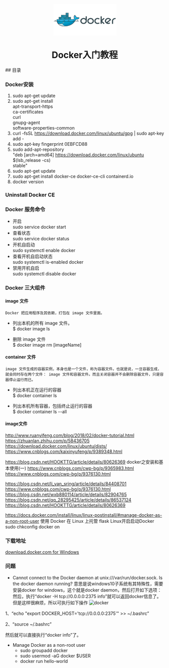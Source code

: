 
<p align="center">
<img width="200" align="center" src="Assets/bg2018020901.png"/>
</p>
<h1 align="center">Docker入门教程</h1>
## 目录

### Docker安装
1. sudo apt-get update
2. sudo apt-get install \
    apt-transport-https \
    ca-certificates \
    curl \
    gnupg-agent \
    software-properties-common
3. curl -fsSL https://download.docker.com/linux/ubuntu/gpg | sudo apt-key add -
4. sudo apt-key fingerprint 0EBFCD88
5. sudo add-apt-repository \
   "deb [arch=amd64] https://download.docker.com/linux/ubuntu \
   $(lsb_release -cs) \
   stable"
6. sudo apt-get update
7. sudo apt-get install docker-ce docker-ce-cli containerd.io
8. docker version    
### Uninstall Docker CE

### Docker 服务命令
* 开启  
sudo service docker start
* 查看状态  
sudo service docker status
* 开机自启动  
sudo systemctl enable docker
* 查看开机自启动状态  
sudo systemctl is-enabled docker
* 禁用开机自启  
sudo systemctl disable docker

### Docker 三大组件
#### image 文件
```Docker 把应用程序及其依赖，打包在 image 文件里面。```
* 列出本机的所有 image 文件。  
$ docker image ls

* 删除 image 文件  
$ docker image rm [imageName]

#### container 文件
```image 文件生成的容器实例，本身也是一个文件，称为容器文件。也就是说，一旦容器生成，就会同时存在两个文件： image 文件和容器文件。而且关闭容器并不会删除容器文件，只是容器停止运行而已。```
* 列出本机正在运行的容器  
$ docker container ls

* 列出本机所有容器，包括终止运行的容器  
$ docker container ls --all


#### image文件

http://www.ruanyifeng.com/blog/2018/02/docker-tutorial.html
https://zhuanlan.zhihu.com/p/58436705
https://download.docker.com/linux/ubuntu/dists/
https://www.cnblogs.com/kaixinyufeng/p/9389348.html

https://blog.csdn.net/HOOKTTG/article/details/80626369
docker之安装和基本使用(一)
https://www.cnblogs.com/cwp-bg/p/9365983.html
https://www.cnblogs.com/cwp-bg/p/9376130.html

https://blog.csdn.net/li_yan_sring/article/details/84408701
https://www.cnblogs.com/cwp-bg/p/9376130.html
https://blog.csdn.net/wxb880114/article/details/82904765
https://blog.csdn.net/qq_28295425/article/details/86537124
https://blog.csdn.net/HOOKTTG/article/details/80626369


https://docs.docker.com/install/linux/linux-postinstall/#manage-docker-as-a-non-root-user
使用 Docker 在 Linux 上托管 flask
Linux开启启动Docker
sudo chkconfig docker on 

### 下载地址
[download.docker.com for Windows](https://download.docker.com/win/stable/Docker%20for%20Windows%20Installer.exe)

### 问题
* Cannot connect to the Docker daemon at unix:///var/run/docker.sock. Is the docker daemon running? 
意思是说windows10子系统有其特殊性，需要安装docker for windows，这个就是docker daemon，然后打开如下选项：
然后，执行“docker -H tcp://0.0.0.0:2375 info”就可以返回docker信息了。但是这样很麻烦，所以可执行如下操作
![docker](Assets/20180608175713938.jpg)

1、“echo "export DOCKER_HOST='tcp://0.0.0.0:2375'" >> ~/.bashrc”

2、“source ~/.bashrc”

然后就可以直接执行“docker info”了。
* Manage Docker as a non-root user
    * sudo groupadd docker
    * sudo usermod -aG docker $USER
    * docker run hello-world
